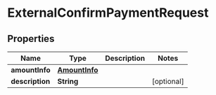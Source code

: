 # ExternalConfirmPaymentRequest

## Properties
Name | Type | Description | Notes
------------ | ------------- | ------------- | -------------
**amountInfo** | [**AmountInfo**](AmountInfo.md) |  | 
**description** | **String** |  | [optional] 
